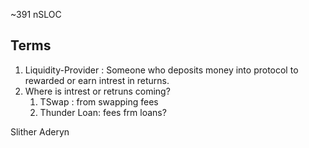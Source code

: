 ~391 nSLOC

## Terms

1. Liquidity-Provider : Someone who deposits money into protocol to rewarded or earn intrest in returns.
2. Where is intrest or retruns coming? 
   1. TSwap : from swapping fees
   2. Thunder Loan: fees frm loans?
   
Slither
Aderyn